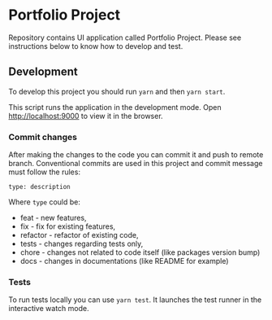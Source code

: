 # Portfolio Project

Repository contains UI application called Portfolio Project. Please see instructions below to know how to develop and test.

## Development
To develop this project you should run `yarn` and then `yarn start`.

This script runs the application in the development mode. Open [http://localhost:9000](http://localhost:9000) to view it in the browser.


### Commit changes
After making the changes to the code you can commit it and push to remote branch. Conventional commits are used in this project and commit message must follow the rules:

`type: description`

Where `type` could be:
- feat - new features,
- fix - fix for existing features,
- refactor - refactor of existing code,
- tests - changes regarding tests only,
- chore - changes not related to code itself (like packages version bump)
- docs - changes in documentations (like README for example)

### Tests

To run tests locally you can use `yarn test`. It launches the test runner in the interactive watch mode.
